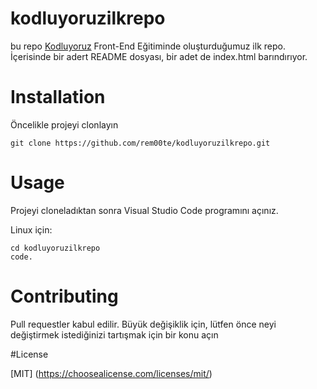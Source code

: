 # kodluyoruzilkrepo

bu repo [Kodluyoruz](https://kodluyoruz.org) Front-End Eğitiminde oluşturduğumuz ilk repo. İçerisinde bir adert README dosyası, bir adet de index.html barındırıyor.


# Installation 

Öncelikle projeyi clonlayın 

```
git clone https://github.com/rem00te/kodluyoruzilkrepo.git
```


# Usage 

Projeyi cloneladıktan sonra Visual Studio Code programını açınız. 

Linux için:

```
cd kodluyoruzilkrepo
code. 
```

# Contributing 

Pull requestler kabul edilir. Büyük değişiklik için, lütfen önce neyi değiştirmek istediğinizi tartışmak için bir konu açın 

#License 

[MIT] (https://choosealicense.com/licenses/mit/)
